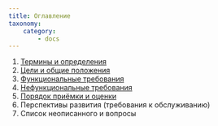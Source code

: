 ```yaml
---
title: Оглавление
taxonomy:
    category:
        - docs
---
```


1. [Термины и определения](../terminy-i-opredeleniya)  
2. [Цели и общие положения](../tseli-i-obshie-polozheniya)  
3. [Функциональные требования](../funkcionalnye-trebovaniya)  
4. [Нефункциональные требования](../nefunkcionalnye-trebovaniya)  
7. [Порядок приёмки и оценки](../poryadok-priyomki-i-ocenki)  
8. Перспективы развития (требования к обслуживанию)  
9. Список неописанного и вопросы  